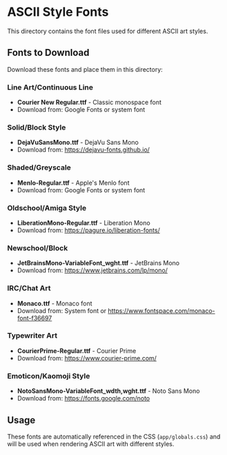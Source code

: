 # ASCII Style Fonts

This directory contains the font files used for different ASCII art styles.

## Fonts to Download

Download these fonts and place them in this directory:

### Line Art/Continuous Line
- **Courier New Regular.ttf** - Classic monospace font
- Download from: Google Fonts or system font

### Solid/Block Style
- **DejaVuSansMono.ttf** - DejaVu Sans Mono
- Download from: https://dejavu-fonts.github.io/

### Shaded/Greyscale
- **Menlo-Regular.ttf** - Apple's Menlo font
- Download from: Google Fonts or system font

### Oldschool/Amiga Style
- **LiberationMono-Regular.ttf** - Liberation Mono
- Download from: https://pagure.io/liberation-fonts/

### Newschool/Block
- **JetBrainsMono-VariableFont_wght.ttf** - JetBrains Mono
- Download from: https://www.jetbrains.com/lp/mono/

### IRC/Chat Art
- **Monaco.ttf** - Monaco font
- Download from: System font or https://www.fontspace.com/monaco-font-f36697

### Typewriter Art
- **CourierPrime-Regular.ttf** - Courier Prime
- Download from: https://www.courier-prime.com/

### Emoticon/Kaomoji Style
- **NotoSansMono-VariableFont_wdth,wght.ttf** - Noto Sans Mono
- Download from: https://fonts.google.com/noto

## Usage

These fonts are automatically referenced in the CSS (`app/globals.css`) and will be used when rendering ASCII art with different styles.

